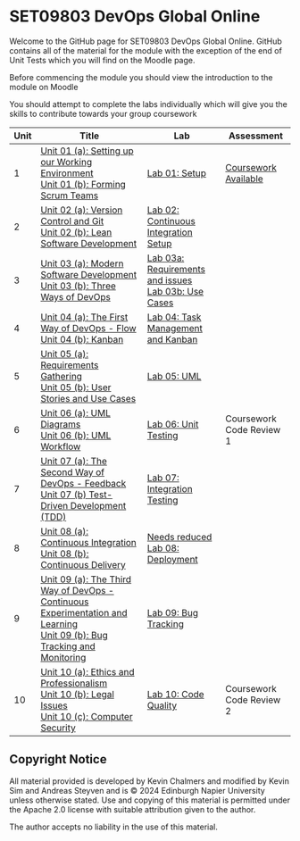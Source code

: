 # SET09803 DevOps Global Online

Welcome to the GitHub page for SET09803 DevOps Global Online. GitHub contains all of the material for the module with the exception of the end of Unit Tests which you will find on the Moodle page.

Before commencing the module you should view the introduction to the module on Moodle

You should attempt to complete the labs individually which will give you the skills to contribute towards your group coursework 


| Unit                                                    | Title                                                        | Lab                                                | Assessment           |
| ------------------------------------------------------------ | ---- | -------------------- | -------------------- |
| 1 | [Unit 01 (a): Setting up our Working Environment](units/unit01/unit01a.md) <br> [Unit 01 (b): Forming Scrum Teams](units/unit01/unit01b.md) | [Lab 01: Setup](labs/lab01)                        | [Coursework Available](assessment) |
| 2 | [Unit 02 (a): Version Control and Git](units/unit02/unit02a.md) <br> [Unit 02 (b): Lean Software Development](units/unit02/unit02b.md) | [Lab 02: Continuous Integration Setup](labs/lab02) |  |
| 3 | [Unit 03 (a): Modern Software Development](units/unit03/unit03a.md) <br> [Unit 03 (b): Three Ways of DevOps](units/unit03/unit03b.md) | [Lab 03a: Requirements and issues](labs/lab03a) <br> [Lab 03b: Use Cases](labs/lab03b) |                      |
| 4 | [Unit 04 (a): The First Way of DevOps - Flow](units/unit04/unit04a.md) <br> [Unit 04 (b): Kanban](units/unit04/unit04b.md) | [Lab 04: Task Management and Kanban](labs/lab04) |                      |
| 5 | [Unit 05 (a): Requirements Gathering](units/unit05/unit05a.md) <br> [Unit 05 (b): User Stories and Use Cases](units/unit05/unit05b.md) | [Lab 05: UML](labs/lab05)                          |                      |
| 6 | [Unit 06 (a): UML Diagrams](units/unit06/unit06a.md) <br> [Unit 06 (b): UML Workflow](units/unit06/unit06b.md) | [Lab 06: Unit Testing](labs/lab06) | Coursework Code Review 1 |
| 7 | [Unit 07 (a): The Second Way of DevOps - Feedback](units/unit07/unit07a.md) <br> [Unit 07 (b) Test-Driven Development (TDD)](units/unit07/unit07b.md) | [Lab 07: Integration Testing](labs/lab07) |                      |
| 8 | [Unit 08 (a): Continuous Integration](units/unit08/unit08a.md) <br> [Unit 08 (b): Continuous Delivery](units/unit08/unit08b.md) | [Needs reduced Lab 08: Deployment](labs/lab08) |                      |
| 9 | [Unit 09 (a): The Third Way of DevOps - Continuous Experimentation and Learning](units/unit09/unit09a.md) <br> [Unit 09 (b): Bug Tracking and Monitoring](units/unit09/unit09b.md) | [Lab 09: Bug Tracking](labs/lab09) |  |
| 10      | [Unit 10 (a): Ethics and Professionalism](units/unit10/unit10a.md) <br> [Unit 10 (b): Legal Issues](units/unit10/unit10b.md)<br>[Unit 10 (c): Computer Security](units/unit10/unit10c.md)  | [Lab 10: Code Quality](labs/lab10)               | Coursework Code Review 2 |

## Copyright Notice

All material provided is developed by Kevin Chalmers and modified by Kevin Sim and Andreas Steyven and is © 2024 Edinburgh Napier University unless otherwise stated. Use and copying of this material is permitted under the Apache 2.0 license with suitable attribution given to the author.

The author accepts no liability in the use of this material.